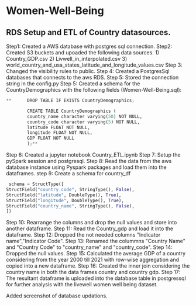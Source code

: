 # Women-Well-Being

## RDS Setup and ETL of Country datasources.

Step1: Created a AWS database with postgres sql connection.
Step2: Created S3 buckets and upoaded the following data sources.
        1) Country_GDP.csv
        2) Livwell_in_interpolated.csv
        3) world_country_and_usa_states_latitude_and_longitude_values.csv
Step 3: Changed the visibility rules to public.
Step 4: Created a PostgresSql databases that connects to the aws RDS.
Step 5: Stored the connection string in the config.py
Step 5: Created a schema for the CountryDemographics with the following fields (Women-Well-Being.sql):
        
```python
**      DROP TABLE IF EXISTS CountryDemographics;

        CREATE TABLE CountryDemographics (
        country_name character varying(50) NOT NULL,
        country_code character varying(5) NOT NULL,
        latitude FLOAT NOT NULL,
        longitude FLOAT NOT NULL,
        GDP FLOAT NOT NULL
        );**
```

Step 6: Created a jupyter notebook Country_ETL.ipynb
Step 7: Setup the pySpark session and postgresql.
Step 8: Read the data from the aws database instance using Pyspark packages and load them into the dataframes.
step 9: Create a schema for country_df
   ```python
    schema = StructType([
  StructField("country_code", StringType(), False),  
  StructField("latitude", DoubleType(), True),
  StructField("longitude", DoubleType(), True),
  StructField("country_name", StringType(), False),
  ])
   ```
Step 10: Rearrange the columns and drop the null values and store into another dataframe.
Step 11: Read the Country_gdp and load it into the dataframe.
Step 12: Dropped the not needed columns "Indicator name","Indicator Code".
Step 13: Renamed the colummns "Country Name" and "Country Code" to "country_name" and "country_code".
Step 14: Dropped the null values.
Step 15: Calculated the average GDP of a country considering from the year 2000 till 2021 with row-wise aggregation and copied into a new dataframe.
Step 16: Created the inner join considering the country name in both the data frames country and country gdp.
Step 17: The resultant dataframe is uploaded into the database table in postgressql for further analysis with the livewell women well being dataset.

Added screenshot of database updations.

